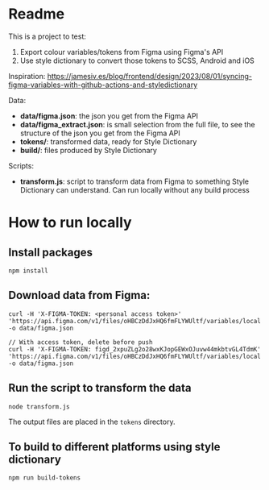 # Readme

This is a project to test:
1. Export colour variables/tokens from Figma using Figma's API
2. Use style dictionary to convert those tokens to SCSS, Android and iOS

Inspiration:
https://jamesiv.es/blog/frontend/design/2023/08/01/syncing-figma-variables-with-github-actions-and-styledictionary

Data:
- **data/figma.json**: the json you get from the Figma API
- **data/figma_extract.json**: is small selection from the full file, to see the structure of the json you get from the Figma API
- **tokens/**: transformed data, ready for Style Dictionary
- **build/**: files produced by Style Dictionary

Scripts:
- **transform.js**: script to transform data from Figma to something Style Dictionary can understand. Can run locally without any build process



# How to run locally

## Install packages
`npm install`

## Download data from Figma:
```
curl -H 'X-FIGMA-TOKEN: <personal access token>' 'https://api.figma.com/v1/files/oHBCzDdJxHQ6fmFLYWUltf/variables/local' -o data/figma.json

// With access token, delete before push
curl -H 'X-FIGMA-TOKEN: figd_2xpuZLg2o28wxKJopGEWxOJuvw44mkbtvGL4TdmK' 'https://api.figma.com/v1/files/oHBCzDdJxHQ6fmFLYWUltf/variables/local' -o data/figma.json

```

## Run the script to transform the data
```
node transform.js
```

The output files are placed in the `tokens` directory.

## To build to different platforms using style dictionary
```
npm run build-tokens
```
